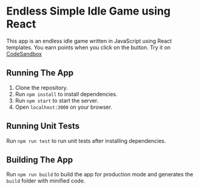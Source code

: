 # Endless Simple Idle Game using React

This app is an endless idle game written in JavaScript using React templates. You earn points when you click on the button.
Try it on [CodeSandbox](https://codesandbox.io/p/github/lulunac27a/react-endless-simple-idle-game/)

## Running The App

1. Clone the repository.
2. Run `npm install` to install dependencies.
3. Run `npm start` to start the server.
4. Open `localhost:3000` on your browser.

## Running Unit Tests

Run `npm run test` to run unit tests after installing dependencies.

## Building The App

Run `npm run build` to build the app for production mode and generates the `build` folder with minified code.
